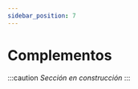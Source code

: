 ```yaml
---
sidebar_position: 7
---
```


# Complementos

<!-- Los ejemplos anteriores muestran cómo emitir el tipo de factura más común: el **comprobante de ingreso**. Actualmente, FacturAPI soporta la emisión de todos los tipos de comprobantes que existen. Puedes ver cómo cear los diferentes tipos de comprobantes en la referencia de [Crear Factura](/api#operation/createInvoice) y [Crear Retención](/api#operation/createRetention): -->


:::caution *Sección en construcción*
:::
